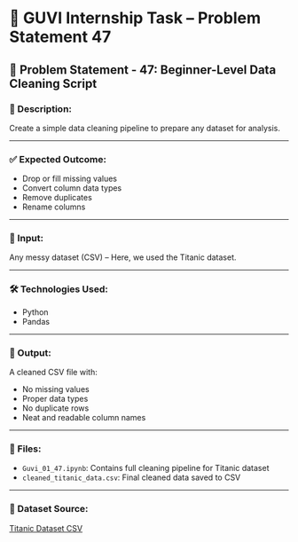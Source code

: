 # 🧹 GUVI Internship Task – Problem Statement 47

## 🚀 Problem Statement - 47: Beginner-Level Data Cleaning Script

### 📌 Description:
Create a simple data cleaning pipeline to prepare any dataset for analysis.

---

### ✅ Expected Outcome:
- Drop or fill missing values
- Convert column data types
- Remove duplicates
- Rename columns

---

### 📂 Input:
Any messy dataset (CSV) – Here, we used the Titanic dataset.

---

### 🛠️ Technologies Used:
- Python
- Pandas

---

### 📄 Output:
A cleaned CSV file with:
- No missing values
- Proper data types
- No duplicate rows
- Neat and readable column names

---

### 📁 Files:
- `Guvi_01_47.ipynb`: Contains full cleaning pipeline for Titanic dataset
- `cleaned_titanic_data.csv`: Final cleaned data saved to CSV

---

### 🔗 Dataset Source:
[Titanic Dataset CSV](https://raw.githubusercontent.com/datasciencedojo/datasets/master/titanic.csv)
